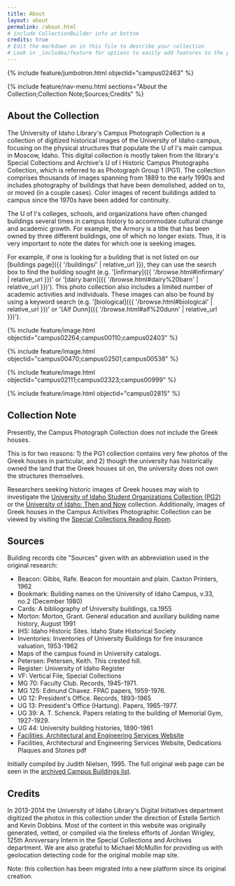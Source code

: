 ```yaml
---
title: About
layout: about
permalink: /about.html
# include CollectionBuilder info at bottom
credits: true
# Edit the markdown on in this file to describe your collection
# Look in _includes/feature for options to easily add features to the page
---
```


{% include feature/jumbotron.html objectid="campus02463" %} 

{% include feature/nav-menu.html sections="About the Collection;Collection Note;Sources;Credits" %}

## About the Collection

The University of Idaho Library's Campus Photograph Collection is a collection of digitized historical images of the University of Idaho campus, focusing on the physical structures that populate the U of I's main campus in Moscow, Idaho. This digital collection is mostly taken from the library's Special Collections and Archive's U of I Historic Campus Photographs Collection, which is referred to as Photograph Group 1 (PG1). The collection comprises thousands of images spanning from 1889 to the early 1990s and includes photography of buildings that have been demolished, added on to, or moved (in a couple cases). Color images of recent buildings added to campus since the 1970s have been added for continuity.

The U of I's colleges, schools, and organizations have often changed buildings several times in campus history to accommodate cultural change and academic growth. For example, the Armory is a title that has been owned by three different buildings, one of which no longer exists. Thus, it is very important to note the dates for which one is seeking images. 

For example, if one is looking for a building that is not listed on our [buildings page]({{ '/buildings/' | relative_url }}), they can use the search box to find the building sought (e.g. '[infirmary]({{ '/browse.html#infirmary' | relative_url }})' or '[dairy barn]({{ '/browse.html#dairy%20barn' | relative_url }})'). This photo collection also includes a limited number of academic activities and individuals. These images can also be found by using a keyword search (e.g. '[biological]({{ '/browse.html#biological' | relative_url }})' or '[Alf Dunn]({{ '/browse.html#alf%20dunn' | relative_url }})').

{% include feature/image.html objectid="campus02264;campus00110;campus02403" %}

{% include feature/image.html objectid="campus00470;campus02501;campus00538" %}

{% include feature/image.html objectid="campus02111;campus02323;campus00999" %}

{% include feature/image.html objectid="campus02815" %}

## Collection Note

Presently, the Campus Photograph Collection does not include the Greek houses.

This is for two reasons: 1) the PG1 collection contains very few photos of the Greek houses in particular, and 2) though the university has historically owned the land that the Greek houses sit on, the university does not own the structures themselves.

Researchers seeking historic images of Greek houses may wish to investigate the [University of Idaho Student Organizations Collection (PG2)](https://www.lib.uidaho.edu/digital/pg2/) or the [University of Idaho: Then and Now](https://www.lib.uidaho.edu/digital/campushistory/) collection.
Additionally, images of Greek houses in the Campus Activities Photographic Collection can be viewed by visiting the [Special Collections Reading Room](https://www.lib.uidaho.edu/special-collections/plan.html#hours). 

## Sources

Building records cite "Sources" given with an abbreviation used in the original research:

- Beacon: Gibbs, Rafe. Beacon for mountain and plain. Caxton Printers, 1962
- Bookmark: Building names on the University of Idaho Campus, v.33, no.2 (December 1980)
- Cards: A bibliography of University buildings, ca.1955
- Morton: Morton, Grant. General education and auxiliary building name history, August 1991
- IHS: Idaho Historic Sites. Idaho State Historical Society
- Inventories: Inventories of University Buildings for fire insurance valuation, 1953-1962
- Maps of the campus found in University catalogs.
- Petersen: Petersen, Keith. This crested hill.
- Register: University of Idaho Register
- VF: Vertical File, Special Collections
- MG 70: Faculty Club. Records, 1945-1971.
- MG 125: Edmund Chavez. FPAC papers, 1959-1976.
- UG 12: President's Office. Records, 1893-1965
- UG 13: President's Office (Hartung). Papers, 1965-1977.
- UG 39: A. T. Schenck. Papers relating to the building of Memorial Gym, 1927-1929.
- UG 44: University building histories, 1890-1961
- [Facilities, Architectural and Engineering Services Website](https://web.archive.org/web/20151128190634/http://www.uidaho.edu/facilities/ae)
- Facilities, Architectural and Engineering Services Website, Dedications Plaques and Stones pdf
 
Initially compiled by Judith Nielsen, 1995.
The full original web page can be seen in the [archived Campus Buildings list](https://web.archive.org/web/20170629231145/http://lib.uidaho.edu/special-collections/uibuildings.html).

## Credits

In 2013-2014 the University of Idaho Library's Digital Initiatives department digitized the photos in this collection under the direction of Estelle Sertich and Kevin Dobbins. 
Most of the content in this website was originally generated, vetted, or compiled via the tireless efforts of Jordan Wrigley, 125th Anniversary Intern in the Special Collections and Archives department. 
We are also grateful to Michael McMullin for providing us with geolocation detecting code for the original mobile map site.

Note: this collection has been migrated into a new platform since its original creation.
